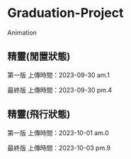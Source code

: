 # Graduation-Project
Animation

## 精靈(閒置狀態)
第一版
上傳時間：2023-09-30 am.1

最終版
上傳時間：2023-09-30 pm.4

## 精靈(飛行狀態)
第一版
上傳時間：2023-10-01 am.0

最終版
上傳時間：2023-10-03 pm.9

